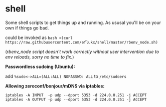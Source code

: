 shell
=====

Some shell scripts to get things up and running.
As ususal you'll be on your own if things go bad.

could be invoked as `bash <(curl https://raw.githubusercontent.com/eflukx/shell/master/rbenv_node.sh)`

(_rbenv_node script doesn't work correctly without user intervention due to env reloads, sorry no time to fix._)

__Passwordless sudoing (Ubuntu):__

add `%sudo<->ALL=(ALL:ALL) NOPASSWD: ALL` to `/etc/sudoers`

__Allowing zeroconf/bonjour/mDNS via iptables:__

    iptables -A INPUT  -p udp --dport 5353 -d 224.0.0.251 -j ACCEPT
    iptables -A OUTPUT -p udp --dport 5353 -d 224.0.0.251 -j ACCEPT

